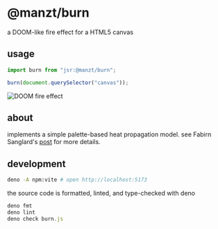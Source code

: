 # @manzt/burn

a DOOM-like fire effect for a HTML5 canvas

## usage

```ts
import burn from "jsr:@manzt/burn";

burn(document.querySelector("canvas"));
```

![DOOM fire effect](https://github.com/user-attachments/assets/41b92877-71e0-410e-94bb-732b4e63625b)

## about

implements a simple palette-based heat propagation model. see Fabirn Sanglard's
[post](https://fabiensanglard.net/doom_fire_psx) for more details.

## development

```sh
deno -A npm:vite # open http://localhost:5173
```

the source code is formatted, linted, and type-checked with deno

```ts
deno fmt
deno lint
deno check burn.js
```
